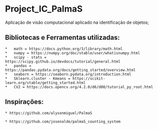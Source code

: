 # Project_IC_PalmaS
Aplicação de visão computacional aplicado na identificação de objetos;

## Bibliotecas e Ferramentas utilizadas:
    *   math = https://docs.python.org/3/library/math.html
    *   numpy = https://numpy.org/doc/stable/user/whatisnumpy.html
    *   scipy - stats = https://scipy.github.io/devdocs/tutorial/general.html
    *   pandas = https://pandas.pydata.org/docs/getting_started/overview.html
    *   seaborn = https://seaborn.pydata.org/introduction.html
    *   Sklearn.cluster - Kmeans = https://scikit-learn.org/stable/getting_started.html
    *   CV2 = https://docs.opencv.org/4.2.0/d6/d00/tutorial_py_root.html
 
## Inspirações: 
    * https://github.com/alysonmiguel/PalmaS
    
    * https://github.com/josenalde/palmaS_counting_system
